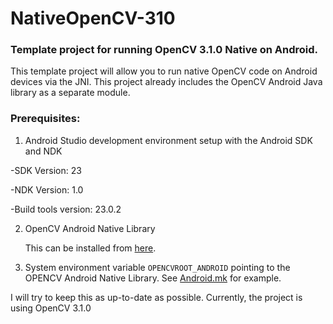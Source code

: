 # NativeOpenCV-310
### Template project for running OpenCV 3.1.0 Native on Android.

This template project will allow you to run native OpenCV code on Android devices via the 
JNI. This project already includes the OpenCV Android Java library as a separate module.

### Prerequisites:
 
 1. Android Studio development environment setup with the Android SDK and NDK
 
  -SDK Version: 23
 
  -NDK Version: 1.0
 
  -Build tools version: 23.0.2
  
  2. OpenCV Android Native Library

      This can be installed from [here](http://sourceforge.net/projects/opencvlibrary/files/opencv-android/3.1.0/OpenCV-3.1.0-android-sdk.zip/download).
    
  3. System environment variable `OPENCVROOT_ANDROID` pointing to the OPENCV Android Native Library. See [Android.mk](NativeOpenCV-310/app/src/main/jni/Android.mk) for example.
 
I will try to keep this as up-to-date as possible. Currently, the project is using OpenCV 3.1.0
